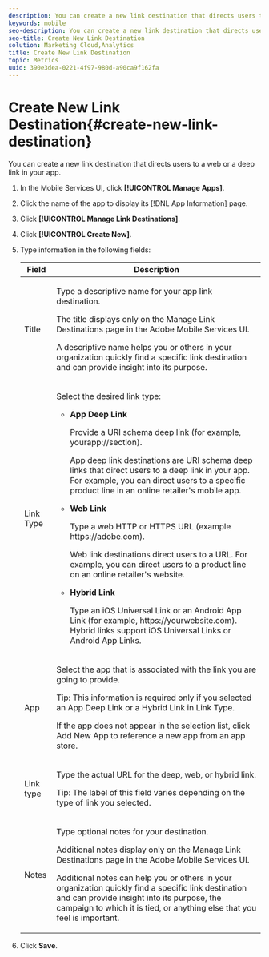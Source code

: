 ```yaml
---
description: You can create a new link destination that directs users to a web or a deep link in your app.
keywords: mobile
seo-description: You can create a new link destination that directs users to a web or a deep link in your app.
seo-title: Create New Link Destination
solution: Marketing Cloud,Analytics
title: Create New Link Destination
topic: Metrics
uuid: 390e3dea-0221-4f97-980d-a90ca9f162fa
---
```


# Create New Link Destination{#create-new-link-destination}

You can create a new link destination that directs users to a web or a deep link in your app.

1. In the Mobile Services UI, click **[!UICONTROL Manage Apps]**.
1. Click the name of the app to display its [!DNL App Information] page.
1. Click **[!UICONTROL Manage Link Destinations]**.
1. Click **[!UICONTROL Create New]**.
1. Type information in the following fields:

    <table id="table_03CA9AAD2DA741C7AEBD68C2177BEDBB"> 
    <thead> 
      <tr> 
      <th colname="col1" class="entry"> Field </th> 
      <th colname="col2" class="entry"> Description </th> 
      </tr>
    </thead>
    <tbody> 
      <tr> 
      <td colname="col1"> <p><span class="uicontrol"> Title </span> </p> </td> 
      <td colname="col2"> <p>Type a descriptive name for your app link destination. </p> <p>The title displays only on the <span class="wintitle"> Manage Link Destinations</span> page in the <span class="keyword"> Adobe Mobile Services</span> UI. </p> <p>A descriptive name helps you or others in your organization quickly find a specific link destination and can provide insight into its purpose. </p> </td> 
      </tr> 
      <tr> 
      <td colname="col1"> <p><span class="uicontrol"> Link Type </span> </p> </td> 
      <td colname="col2"> <p>Select the desired link type: </p> 
        <ul id="ul_E687DAAE2C6D4F9A8D3499008A0627F1"> 
        <li id="li_6CB41C80F286436D9B0370F80C16DFF5"> <p><b>App Deep Link</b> </p> <p>Provide a URI schema deep link (for example, <span class="filepath"> yourapp://section</span>). </p> <p>App deep link destinations are URI schema deep links that direct users to a deep link in your app. For example, you can direct users to a specific product line in an online retailer's mobile app. </p> </li> 
        <li id="li_68B1F7694D7F4058B03F54833544D44D"> <p><b>Web Link</b> </p> <p>Type a web HTTP or HTTPS URL (example <span class="filepath"> https://adobe.com</span>). </p> <p>Web link destinations direct users to a URL. For example, you can direct users to a product line on an online retailer's website. </p> </li> 
        <li id="li_79ABB14E682F48948A10E81848490C3B"> <p><b>Hybrid Link</b> </p> <p>Type an iOS Universal Link or an Android App Link (for example, <span class="filepath"> https://yourwebsite.com</span>). Hybrid links support iOS Universal Links or Android App Links. </p> </li> 
        </ul> </td> 
      </tr> 
      <tr> 
      <td colname="col1"> <p><span class="uicontrol"> App </span> </p> </td> 
      <td colname="col2"> <p>Select the app that is associated with the link you are going to provide. </p> <p> <p>Tip: This information is required only if you selected an App Deep Link or a Hybrid Link in <span class="uicontrol"> Link Type</span>. </p> </p> <p>If the app does not appear in the selection list, click <span class="uicontrol"> Add New App</span> to reference a new app from an app store. </p> </td> 
      </tr> 
      <tr> 
      <td colname="col1"> <p>Link type </p> </td> 
      <td colname="col2"> <p>Type the actual URL for the deep, web, or hybrid link. </p> <p> <p>Tip:  The label of this field varies depending on the type of link you selected. </p> </p> </td> 
      </tr> 
      <tr> 
      <td colname="col1"> <p><span class="uicontrol"> Notes </span> </p> </td> 
      <td colname="col2"> <p>Type optional notes for your destination. </p> <p>Additional notes display only on the <span class="wintitle"> Manage Link Destinations</span> page in the <span class="keyword"> Adobe Mobile Services</span> UI. </p> <p>Additional notes can help you or others in your organization quickly find a specific link destination and can provide insight into its purpose, the campaign to which it is tied, or anything else that you feel is important. </p> </td> 
      </tr> 
    </tbody> 
    </table>

1. Click **Save**.
